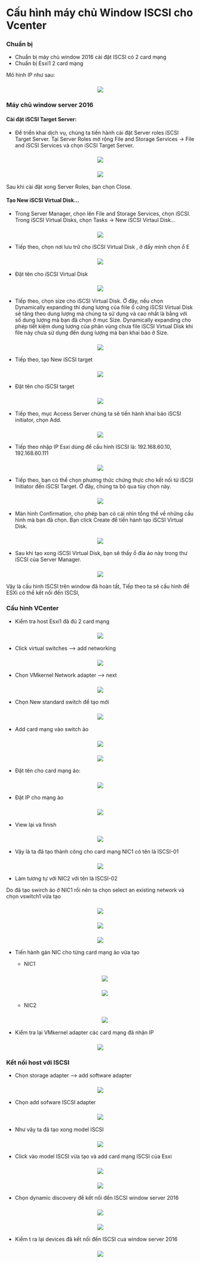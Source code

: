 # Cấu hình máy chủ Window ISCSI cho Vcenter

### Chuẩn bị

- Chuẩn bị máy chủ window 2016 cài đặt ISCSI có 2 card mạng
- Chuẩn bị Esxi1 2 card mạng

Mô hình IP như sau:

<h3 align="center"><img src="../Images/ISCSI/24.png"></h3>

### Máy chủ window server 2016

#### Cài đặt iSCSI Target Server:

- Để triển khai dịch vụ, chúng ta tiến hành cài đặt Server roles iSCSI Target Server. Tại Server Roles mở rộng File and Storage Services -> File and iSCSI  Services và chọn iSCSI Target Server.

<h3 align="center"><img src="../Images/ISCSI/1.png"></h3>

<h3 align="center"><img src="../Images/ISCSI/2.png"></h3>

Sau khi cài đặt xong Server Roles, bạn chọn Close.

#### Tạo New iSCSI Virtual Disk…

- Trong Server Manager, chọn lên File and Storage Services, chọn iSCSI. Trong iSCSI Virtual Disks, chọn Tasks -> New iSCSI Virtaul Disk…

<h3 align="center"><img src="../Images/ISCSI/10.png"></h3>

- Tiếp theo, chọn nơi lưu trữ cho iSCSI Virtual Disk , ở đấy mình chọn ổ E

<h3 align="center"><img src="../Images/ISCSI/11.png"></h3>

- Đặt tên cho iSCSI Virtual Disk

<h3 align="center"><img src="../Images/ISCSI/12.png"></h3>

- Tiếp theo, chọn size cho iSCSI Virtual Disk. Ở đây, nếu chọn Dynamically expanding thì dung lượng của fiile ổ cứng iSCSI Virtual Disk sẽ tăng theo dung lượng mà chúng ta sử dụng và cao nhất là bằng với số dung lượng mà bạn đã chọn ở mục Size. Dynamically expanding cho phép tiết kiệm dung lượng của phân vùng chưa file iSCSI Virtual Disk khi file này chưa sử dụng đến dung lượng mà bạn khai báo ở Size.

<h3 align="center"><img src="../Images/ISCSI/13.png"></h3>

- Tiếp theo, tạo New iSCSI target

<h3 align="center"><img src="../Images/ISCSI/14.png"></h3>

- Đặt tên cho iSCSI target

<h3 align="center"><img src="../Images/ISCSI/15.png"></h3>

- Tiếp theo, mục Access Server chúng ta sẽ tiến hành khai báo iSCSI initiator, chọn Add.

<h3 align="center"><img src="../Images/ISCSI/16.png"></h3>

- Tiếp theo nhập IP Esxi dùng để cấu hình ISCSI là: 192.168.60.10, 192.168.60.111

<h3 align="center"><img src="../Images/ISCSI/25.png"></h3>

- Tiếp theo, bạn có thể chọn phương thức chứng thực cho kết nối từ iSCSI Initiator đến iSCSI Target. Ở đây, chúng ta bỏ qua tùy chọn này.

<h3 align="center"><img src="../Images/ISCSI/19.png"></h3>

- Màn hình Confirmation, cho phép bạn có cái nhìn tổng thể về những cấu hình mà bạn đã chọn. Bạn click Create để tiến hành tạo iSCSI Virtual Disk.

<h3 align="center"><img src="../Images/ISCSI/17.png"></h3>

- Sau khi tạo xong iSCSI Virtual Disk, bạn sẽ thấy  ổ đỉa ảo này trong thư iSCSI của Server Manager.

<h3 align="center"><img src="../Images/ISCSI/18.png"></h3>

Vậy là cấu hình ISCSI trên window đã hoàn tất, Tiếp theo ta sẽ cấu hình để ESXi có thể kết nối đến ISCSI,

### Cấu hình VCenter

- Kiểm tra host Esxi1 đã đủ 2 card mạng

<h3 align="center"><img src="../Images/ISCSI/26.png"></h3>

- Click virtual switches --> add networking

<h3 align="center"><img src="../Images/ISCSI/27.png"></h3>

- Chọn VMkernel Network adapter --> next

<h3 align="center"><img src="../Images/ISCSI/28.png"></h3>

- Chọn New standard switch để tạo mới

<h3 align="center"><img src="../Images/ISCSI/29.png"></h3>

- Add card mạng vào switch ảo 

<h3 align="center"><img src="../Images/ISCSI/30.png"></h3>

<h3 align="center"><img src="../Images/ISCSI/31.png"></h3>

- Đặt tên cho card mạng ảo:

<h3 align="center"><img src="../Images/ISCSI/32.png"></h3>

- Đặt IP cho mạng ảo

<h3 align="center"><img src="../Images/ISCSI/33.png"></h3>

- View lại và finish

<h3 align="center"><img src="../Images/ISCSI/34.png"></h3>

- Vậy là ta đã tạo thành công cho card mạng NIC1 có tên là ISCSI-01

<h3 align="center"><img src="../Images/ISCSI/35.png"></h3>

- Làm tương tự với NIC2 với tên là ISCSI-02

Do đã tạo swirch ảo ở NIC1 rồi nên ta chọn select an existing network và chọn vswitch1 vừa tạo

<h3 align="center"><img src="../Images/ISCSI/36.png"></h3>

<h3 align="center"><img src="../Images/ISCSI/37.png"></h3>

<h3 align="center"><img src="../Images/ISCSI/38.png"></h3>

- Tiến hành gán NIC cho từng card mạng ảo vừa tạo

    - NIC1

    <h3 align="center"><img src="../Images/ISCSI/39.png"></h3>

    <h3 align="center"><img src="../Images/ISCSI/40.png"></h3>

    - NIC2

    <h3 align="center"><img src="../Images/ISCSI/41.png"></h3>

- Kiểm tra lại VMkernel adapter các card mạng đã nhận IP

<h3 align="center"><img src="../Images/ISCSI/42.png"></h3>

### Kết nối host với ISCSI

- Chọn storage adapter --> add software adapter

<h3 align="center"><img src="../Images/ISCSI/43.png"></h3>

- Chọn add sofware ISCSI adapter

<h3 align="center"><img src="../Images/ISCSI/44.png"></h3>

- Như vâỵ ta đã tạo xong model ISCSI

<h3 align="center"><img src="../Images/ISCSI/45.png"></h3>

- Click vào model ISCSI vừa tạo và add card mạng ISCSI của Esxi

<h3 align="center"><img src="../Images/ISCSI/46.png"></h3>

<h3 align="center"><img src="../Images/ISCSI/47.png"></h3>

- Chọn dynamic discovery để kết nối đến ISCSI window server 2016

<h3 align="center"><img src="../Images/ISCSI/48.png"></h3>

<h3 align="center"><img src="../Images/ISCSI/49.png"></h3>

- Kiểm t ra lại devices đã kết nối đến ISCSI cua window server 2016

<h3 align="center"><img src="../Images/ISCSI/50.png"></h3>


